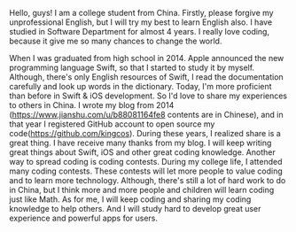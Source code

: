 Hello, guys! I am a college student from China. Firstly, please forgive my unprofessional English, but I will try my best to learn English also. I have studied in Software Department for almost 4 years. I really love coding, because it give me so many chances to change the world.

When I was graduated from high school in 2014. Apple announced the new programming language Swift, so that I started to study it by myself. Although, there's only English resources of Swift, I read the documentation carefully and look up words in the dictionary. Today, I'm more proficient than before in Swift & iOS development. So I'd love to share my experiences to others in China. I wrote my blog from 2014 (https://www.jianshu.com/u/b88081164fe8 contents are in Chinese), and in that year I registered GitHub account to open source my code(https://github.com/kingcos). During these years, I realized share is a great thing. I have receive many thanks from my blog. I will keep writing great things about Swift, iOS and other great coding knowledge. Another way to spread coding is coding contests. During my college life, I attended many coding contests. These contests will let more people to value coding and to learn more technology. Although, there's still a lot of hard work to do in China, but I think more and more people and children will learn coding just like Math. As for me, I will keep coding and sharing my coding knowledge to help others. And I will study hard to develop great user experience and powerful apps for users.